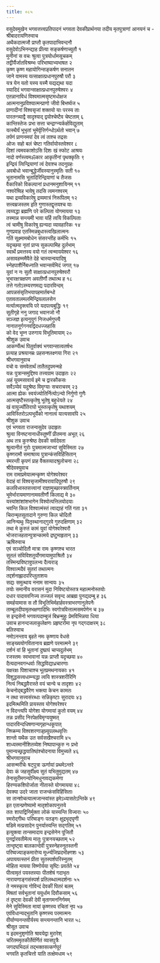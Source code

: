 ```yaml
---
title: ०८५
---
```

वसुदेवमुखेन भगवत्तत्त्वप्रतिपादनं भगवता देवकीप्रार्थनया तदीय मृतपुत्राणां आनयनं च -  
श्रीबादरायणिरुवाच  
अथैकदात्मजौ प्राप्तौ कृतपादाभिवन्दनौ  
वसुदेवोऽभिनन्द्याह प्रीत्या सङ्कर्षणाच्युतौ १  
मुनीनां स वचः श्रुत्वा पुत्रयोर्धामसूचकम्  
तद्वीर्यैर्जातविश्रम्भः परिभाष्याभ्यभाषत २  
कृष्ण कृष्ण महायोगिन्सङ्कर्षण सनातन  
जाने वामस्य यत्साक्षात्प्रधानपुरुषौ परौ ३  
यत्र येन यतो यस्य यस्मै यद्यद्यथा यदा  
स्यादिदं भगवान्साक्षात्प्रधानपुरुषेश्वरः ४  
एतन्नानाविधं विश्वमात्मसृष्टमधोक्षज  
आत्मनानुप्रविश्यात्मन्प्राणो जीवो बिभर्ष्यज ५  
प्राणादीनां विश्वसृजां शक्तयो याः परस्य ताः  
पारतन्त्र्याद्वै सादृश्याद् द्वयोश्चेष्टैव चेष्टताम् ६  
कान्तिस्तेजः प्रभा सत्ता चन्द्राग्न्यर्कर्क्षविद्युताम्  
यत्स्थैर्यं भूभृतां भूमेर्वृत्तिर्गन्धोऽर्थतो भवान् ७  
तर्पणं प्राणनमपां देव त्वं ताश्च तद्रसः  
ओजः सहो बलं चेष्टा गतिर्वायोस्तवेश्वर ८  
दिशां त्वमवकाशोऽसि दिशः खं स्फोट आश्रयः  
नादो वर्णस्त्वमॐकार आकृतीनां पृथक्कृतिः ९  
इन्द्रियं त्विन्द्रियाणां त्वं देवाश्च तदनुग्रहः  
अवबोधो भवान्बुद्धेर्जीवस्यानुस्मृतिः सती १०  
भूतानामसि भूतादिरिन्द्रियाणां च तैजसः  
वैकारिको विकल्पानां प्रधानमनुशायिनम् ११  
नश्वरेष्विह भावेषु तदसि त्वमनश्वरम्  
यथा द्रव्यविकारेषु द्रव्यमात्रं निरूपितम् १२  
सत्त्वम्रजस्तम इति गुणास्तद्वृत्तयश्च याः  
त्वय्यद्धा ब्रह्मणि परे कल्पिता योगमायया १३  
तस्मान्न सन्त्यमी भावा यर्हि त्वयि विकल्पिताः  
त्वं चामीषु विकारेषु ह्यन्यदा व्यावहारिकः १४  
गुणप्रवाह एतस्मिन्नबुधास्त्वखिलात्मनः  
गतिं सूक्ष्मामबोधेन संसरन्तीह कर्मभिः १५  
यदृच्छया नृतां प्राप्य सुकल्पामिह दुर्लभाम्  
स्वार्थे प्रमत्तस्य वयो गतं त्वन्माययेश्वर १६  
असावहम्ममैवैते देहे चास्यान्वयादिषु  
स्नेहपाशैर्निबध्नाति भवान्सर्वमिदं जगत् १७  
युवां न नः सुतौ साक्षात्प्रधानपुरुषेश्वरौ  
भूभारक्षत्रक्षपण अवतीर्णौ तथात्थ ह १८  
तत्ते गतोऽस्म्यरणमद्य पदारविन्दम्  
आपन्नसंसृतिभयापहमार्तबन्धो  
एतावतालमलमिन्द्रियलालसेन  
मर्त्यात्मदृक्त्वयि परे यदपत्यबुद्धिः १९  
सूतीगृहे ननु जगाद भवानजो नौ  
सञ्जज्ञ इत्यनुयुगं निजधर्मगुप्त्यै  
नानातनूर्गगनवद्विदधज्जहासि  
को वेद भूम्न उरुगाय विभूतिमायाम् २०  
श्रीशुक उवाच  
आकर्ण्येत्थं पितुर्वाक्यं भगवान्सात्वतर्षभः  
प्रत्याह प्रश्रयानम्रः प्रहसन्श्लक्ष्णया गिरा २१  
श्रीभगवानुवाच  
वचो वः समवेतार्थं तातैतदुपमन्महे  
यन्नः पुत्रान्समुद्दिश्य तत्त्वग्राम उदाहृतः २२  
अहं यूयमसावार्य इमे च द्वारकौकसः  
सर्वेऽप्येवं यदुश्रेष्ठ विमृग्याः सचराचरम् २३  
आत्मा ह्येकः स्वयंज्योतिर्नित्योऽन्यो निर्गुणो गुणैः  
आत्मसृष्टैस्तत्कृतेषु भूतेषु बहुधेयते २४  
खं वायुर्ज्योतिरापो भूस्तत्कृतेषु यथाशयम्  
आविस्तिरोऽल्पभूर्येको नानात्वं यात्यसावपि २५  
श्रीशुक उवाच  
एवं भगवता राजन्वसुदेव उदाहृतः  
श्रुत्वा विनष्टनानाधीस्तूष्णीं प्रीतमना अभूत् २६  
अथ तत्र कुरुश्रेष्ठ देवकी सर्वदेवता  
श्रुत्वानीतं गुरोः पुत्रमात्मजाभ्यां सुविस्मिता २७  
कृष्णरामौ समाश्राव्य पुत्रान्कंसविहिंसितान्  
स्मरन्ती कृपणं प्राह वैक्लव्यादश्रुलोचना २८  
श्रीदेवक्युवाच  
राम रामाप्रमेयात्मन्कृष्ण योगेश्वरेश्वर  
वेदाहं वां विश्वसृजामीश्वरावादिपूरुषौ २९  
कलविध्वस्तसत्त्वानां राज्ञामुच्छास्त्रवर्तिनाम्  
भूमेर्भारायमाणानामवतीर्णौ किलाद्य मे ३०  
यस्यांशांशांशभागेन विश्वोत्पत्तिलयोदयाः  
भवन्ति किल विश्वात्मंस्तं त्वाद्याहं गतिं गता ३१  
चिरान्मृतसुतादाने गुरुणा किल चोदितौ  
आनिन्यथुः पितृस्थानाद्गुरवे गुरुदक्षिणाम् ३२  
तथा मे कुरुतं कामं युवां योगेश्वरेश्वरौ  
भोजराजहतान्पुत्रान्कामये द्रष्टुमाहृतान् ३३  
ऋषिरुवाच  
एवं सञ्चोदितौ मात्रा रामः कृष्णश्च भारत  
सुतलं संविविशतुर्योगमायामुपाश्रितौ ३४  
तस्मिन्प्रविष्टावुपलभ्य दैत्यराड्  
विश्वात्मदैवं सुतरां तथात्मनः  
तद्दर्शनाह्लादपरिप्लुताशयः  
सद्यः समुत्थाय ननाम सान्वयः ३५  
तयोः समानीय वरासनं मुदा निविष्टयोस्तत्र महात्मनोस्तयोः  
दधार पादाववनिज्य तज्जलं सवृन्द आब्रह्म पुनद्यदम्बु ह ३६  
समर्हयामास स तौ विभूतिभिर्महार्हवस्त्राभरणानुलेपनैः  
ताम्बूलदीपामृतभक्षणादिभिः स्वगोत्रवित्तात्मसमर्पणेन च ३७  
स इन्द्रसेनो भगवत्पदाम्बुजं बिभ्रन्मुहुः प्रेमविभिन्नया धिया  
उवाच हानन्दजलाकुलेक्षणः प्रहृष्टरोमा नृप गद्गदाक्षरम् ३८  
बलिरुवाच  
नमोऽनन्ताय बृहते नमः कृष्णाय वेधसे  
साङ्ख्ययोगवितानाय ब्रह्मणे परमात्मने ३९  
दर्शनं वां हि भूतानां दुष्प्रापं चाप्यदुर्लभम्  
रजस्तमः स्वभावानां यन्नः प्राप्तौ यदृच्छया ४०  
दैत्यदानवगन्धर्वाः सिद्धविद्याध्रचारणाः  
यक्षरक्षः पिशाचाश्च भूतप्रमथनायकाः ४१  
विशुद्धसत्त्वधाम्न्यद्धा त्वयि शास्त्रशरीरिणि  
नित्यं निबद्धवैरास्ते वयं चान्ये च तादृशाः ४२  
केचनोद्बद्धवैरेण भक्त्या केचन कामतः  
न तथा सत्त्वसंरब्धाः सन्निकृष्टाः सुरादयः ४३  
इदमित्थमिति प्रायस्तव योगेश्वरेश्वर  
न विदन्त्यपि योगेशा योगमायां कुतो वयम् ४४  
तन्नः प्रसीद निरपेक्षविमृग्ययुष्मत्  
पादारविन्दधिषणान्यगृहान्धकूपात्  
निष्क्रम्य विश्वशरणाङ्घ्र्युपलब्धवृत्तिः  
शान्तो यथैक उत सर्वसखैश्चरामि ४५  
शाध्यस्मानीशितव्येश निष्पापान्कुरु नः प्रभो  
पुमान्यच्छ्रद्धयातिष्ठंश्चोदनाया विमुच्यते ४६  
श्रीभगवानुवाच  
आसन्मरीचेः षट्पुत्रा ऊर्णायां प्रथमेऽन्तरे  
देवाः कं जहसुर्वीक्ष्य सुतं यभितुमुद्यतम् ४७  
तेनासुरीमगन्योनिमधुनावद्यकर्मणा  
हिरण्यकशिपोर्जाता नीतास्ते योगमायया ४८  
देवक्या उदरे जाता राजन्कंसविहिंसिताः  
सा तान्शोचत्यात्मजान्स्वांस्त इमेऽध्यासतेऽन्तिके ४९  
इत एतान्प्रणेष्यामो मातृशोकापनुत्तये  
ततः शापाद्विनिर्मुक्ता लोकं यास्यन्ति विज्वराः ५०  
स्मरोद्गीथः परिष्वङ्गः पतङ्गः क्षुद्रभृद्घृणी  
षडिमे मत्प्रसादेन पुनर्यास्यन्ति सद्गतिम् ५१  
इत्युक्त्वा तान्समादाय इन्द्रसेनेन पूजितौ  
पुनर्द्वारवतीमेत्य मातुः पुत्रानयच्छताम् ५२  
तान्दृष्ट्वा बालकान्देवी पुत्रस्नेहस्नुतस्तनी  
परिष्वज्याङ्कमारोप्य मूर्ध्न्यजिघ्रदभीक्ष्णशः ५३  
अपाययत्स्तनं प्रीता सुतस्पर्शपरिस्नुतम्  
मोहिता मायया विष्णोर्यया सृष्टिः प्रवर्तते ५४  
पीत्वामृतं पयस्तस्याः पीतशेषं गदाभृतः  
नारायणाङ्गसंस्पर्श प्रतिलब्धात्मदर्शनाः ५५  
ते नमस्कृत्य गोविन्दं देवकीं पितरं बलम्  
मिषतां सर्वभूतानां ययुर्धाम दिवौकसाम् ५६  
तं दृष्ट्वा देवकी देवी मृतागमननिर्गमम्  
मेने सुविस्मिता मायां कृष्णस्य रचितां नृप ५७  
एवंविधान्यद्भुतानि कृष्णस्य परमात्मनः  
वीर्याण्यनन्तवीर्यस्य सन्त्यनन्तानि भारत ५८  
श्रीसूत उवाच  
य इदमनुशृणोति श्रावयेद्वा मुरारेश्  
चरितममृतकीर्तेर्वर्णितं व्यासपुत्रैः  
जगदघभिदलं तद्भक्तसत्कर्णपूरं  
भगवति कृतचित्तो याति तत्क्षेमधाम ५९